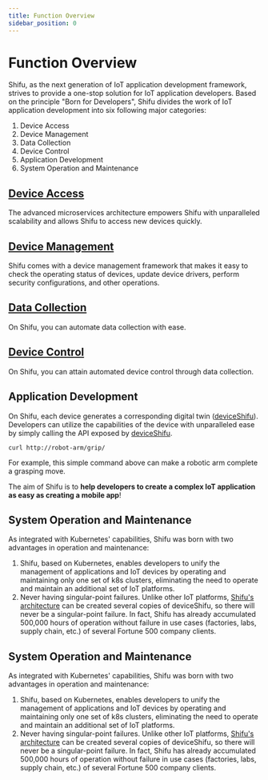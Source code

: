 ```yaml
---
title: Function Overview
sidebar_position: 0
---
```


# Function Overview

Shifu, as the next generation of IoT application development framework, strives to provide a one-stop solution for IoT application developers. Based on the principle "Born for Developers", Shifu divides the work of IoT application development into six following major categories:

1. Device Access
1. Device Management
1. Data Collection
1. Device Control
1. Application Development
1. System Operation and Maintenance

## [Device Access](shifu-basic-functions/device-connection.md)

The advanced microservices architecture empowers Shifu with unparalleled scalability and allows Shifu to access new devices quickly.

## [Device Management](shifu-basic-functions/device-management.md)

Shifu comes with a device management framework that makes it easy to check the operating status of devices, update device drivers, perform security configurations, and other operations.

## [Data Collection](shifu-basic-functions/device-data-collection.md)

On Shifu, you can automate data collection with ease.

## [Device Control](shifu-basic-functions/device-control.md)

On Shifu, you can attain automated device control through data collection.

## Application Development

On Shifu, each device generates a corresponding digital twin ([deviceShifu](https://github.com/Edgenesis/shifu/blob/main/docs/design/design-deviceShifu.md)). Developers can utilize the capabilities of the device with unparalleled ease by simply calling the API exposed by [deviceShifu](https://github.com/Edgenesis/shifu/blob/main/docs/design/design-deviceShifu.md).

```
curl http://robot-arm/grip/
```

For example, this simple command above can make a robotic arm complete a grasping move.

The aim of Shifu is to **help developers to create a complex IoT application as easy as creating a mobile app**!

## System Operation and Maintenance

As integrated with Kubernetes' capabilities, Shifu was born with two advantages in operation and maintenance:

1. Shifu, based on Kubernetes, enables developers to unify the management of applications and IoT devices by operating and maintaining only one set of k8s clusters, eliminating the need to operate and maintain an additional set of IoT platforms.
2. Never having singular-point failures. Unlike other IoT platforms, [Shifu's architecture](shifu-architecture/architecture.md) can be created several copies of deviceShifu, so there will never be a singular-point failure. In fact, Shifu has already accumulated 500,000 hours of operation without failure in use cases (factories, labs, supply chain, etc.) of several Fortune 500 company clients.

## System Operation and Maintenance

As integrated with Kubernetes' capabilities, Shifu was born with two advantages in operation and maintenance:

1. Shifu, based on Kubernetes, enables developers to unify the management of applications and IoT devices by operating and maintaining only one set of k8s clusters, eliminating the need to operate and maintain an additional set of IoT platforms.
2. Never having singular-point failures. Unlike other IoT platforms, [Shifu's architecture](shifu-architecture/architecture.md) can be created several copies of deviceShifu, so there will never be a singular-point failure. In fact, Shifu has already accumulated 500,000 hours of operation without failure in use cases (factories, labs, supply chain, etc.) of several Fortune 500 company clients.
